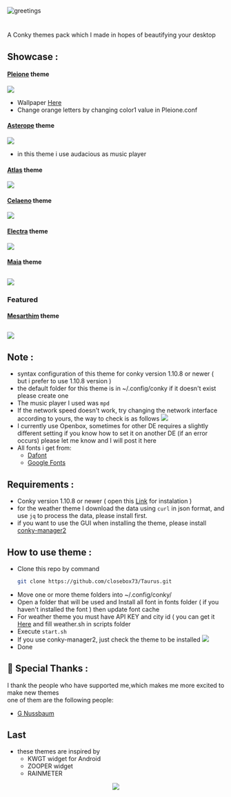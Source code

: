 ![greetings](/Asset/Taurus.png)
<!-- BADGES -->
<h1>
  <a href="#--------">
    <img alt="" align="right" src="https://badges.pufler.dev/visits/closebox73/Taurus?style=round-square&label=&color=282C35&logo=github&logoColor=white&labelColor=008080"/>
  </a>
</h1>
A Conky themes pack which I made in hopes of beautifying your desktop 

## Showcase :

#### [Pleione](/Pleione) theme

![](/Pleione/preview.png)
- Wallpaper [Here](https://unsplash.com/photos/iJWxOxFggpI)
- Change orange letters by changing color1 value in Pleione.conf
#### [Asterope](/Asterope) theme

![](/Asterope/preview.png)
- in this theme i use audacious as music player
#### [Atlas](/Atlas) theme

![](/Atlas/preview.png)
#### [Celaeno](/Celaeno) theme

![](/Celaeno/preview.png)
#### [Electra](/Electra) theme

![](/Electra/preview.png)
#### [Maia](/Maia) theme

![](/Maia/preview.png)
---------------------------------------------------
### Featured
#### [Mesarthim](/Mesarthim) theme

![](/Mesarthim/preview.png)
-----------------------------------------------------

## Note :
- syntax configuration of this theme for conky version 1.10.8 or newer  ( but i prefer to use 1.10.8 version )
- the default folder for this theme is in ~/.config/conky if it doesn't exist please create one
- The music player I used was `mpd`
- If the network speed doesn't work, try changing the network interface according to yours, the way to check is as follows
	![](/Asset/Wlan.png)
- I currently use Openbox, sometimes for other DE requires a slightly different setting
	if you know how to set it on another DE (if an error occurs) please let me know and I will post it here 
- All fonts i get from:
	 - [Dafont](https://www.dafont.com)
	 - [Google Fonts](https://fonts.google.com) 

## Requirements :
- Conky version 1.10.8 or newer ( open this  [Link](https://github.com/brndnmtthws/conky) for instalation )
- for the weather theme I download the data using `curl` in json format, and use `jq` to process the data, please install first.
- if you want to use the GUI when installing the theme, please install [conky-manager2](https://github.com/zcot/conky-manager2)

## How to use theme :
- Clone this repo by command
  ```bash
  git clone https://github.com/closebox73/Taurus.git
  ```
- Move one or more theme folders into ~/.config/conky/
- Open a folder that will be used and Install all font in fonts folder ( if you haven't installed the font ) then update font cache
- For weather theme you must have API KEY and city id ( you can get it [Here](https://openweathermap.org) and fill weather.sh in scripts folder
- Execute `start.sh`
- If you use conky-manager2, just check the theme to be installed
	![](/Asset/CM2.png)
- Done

## :gift: Special Thanks :
I thank the people who have supported me,which makes me more excited to make new themes<br />
one of them are the following people:

- [G Nussbaum](https://github.com/gnussbaum67)

## Last
- these themes are inspired by
	- KWGT widget for Android
	- ZOOPER widget
	- RAINMETER 

<p align="center"><a href="https://github.com/closebox73/Taurus/blob/master/LICENSE"><img src="https://img.shields.io/static/v1.svg?style=rounded-square&label=License&message=MIT-License&logoColor=white&logo=github&colorA=282C35&colorB=008080"/></a></p>
